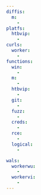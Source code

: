 ```yaml
---
diffis:
  m:
    -
platfs:
  htbvip:
    -
curls:
  worker:
    -
functions:
  win:
    -
  m:
    -
  htbvip:
    -
  git:
    -
  fuzz:
    -
  creds:
    -
  rce:
    -
  logical:
    -

wals:
  workerwu:
    -
  workervi:
    -
---
```

